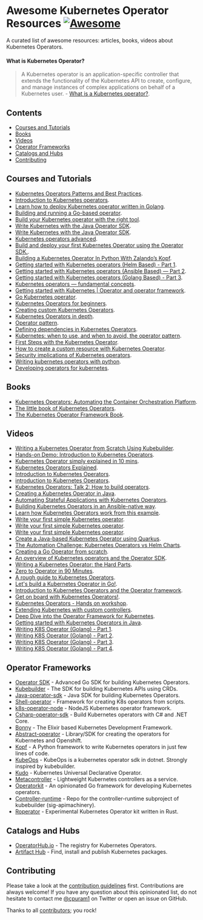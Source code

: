 # Awesome Kubernetes Operator Resources [![Awesome](https://cdn.rawgit.com/sindresorhus/awesome/d7305f38d29fed78fa85652e3a63e154dd8e8829/media/badge.svg)](https://github.com/sindresorhus/awesome)

A curated list of awesome resources: articles, books, videos about Kubernetes Operators.

#### What is Kubernetes Operator?
> A Kubernetes operator is an application-specific controller that extends the functionality of the Kubernetes API to create, configure, and manage instances of complex applications on behalf of a Kubernetes user. - [What is a Kubernetes operator?](https://www.redhat.com/en/topics/containers/what-is-a-kubernetes-operator#:~:text=A%20Kubernetes%20operator%20is%20an,behalf%20of%20a%20Kubernetes%20user).

## Contents
- [Courses and Tutorials](#courses-and-tutorials)
- [Books](#books)
- [Videos](#videos)
- [Operator Frameworks](#operator-frameworks)
- [Catalogs and Hubs](#catalogs-and-Hubs)
- [Contributing](#contributing)


## Courses and Tutorials
* [Kubernetes Operators Patterns and Best Practices](https://developer.ibm.com/articles/kubernetes-operators-patterns-and-best-practices/).
* [ Introduction to Kubernetes operators](https://cognitiveclass.ai/courses/kubernetes-operators-intermediate).
* [Learn how to deploy Kubernetes operator written in Golang](https://docs.ovh.com/sg/en/kubernetes/deploying-go-operator/).
* [Building and running a Go-based operator](https://sdk.operatorframework.io/docs/building-operators/golang/tutorial/).
* [Build your Kubernetes operator with the right tool](https://cloud.redhat.com/blog/build-your-kubernetes-operator-with-the-right-tool).
* [Write Kubernetes with the Java Operator SDK](https://developers.redhat.com/articles/2022/02/15/write-kubernetes-java-java-operator-sdk).
* [Write Kubernetes with the Java Operator SDK](https://developers.redhat.com/articles/2022/02/15/write-kubernetes-java-java-operator-sdk).
* [Kubernetes operators advanced](https://courses.cognitiveclass.ai/courses/course-v1:IBM+CO0302EN+v1/course/).
* [Build and deploy your first Kubernetes Operator using the Operator SDK.](https://medium.com/faun/writing-your-first-kubernetes-operator-8f3df4453234).
* [Building a Kubernetes Operator In Python With Zalando’s Kopf](https://medium.com/swlh/building-a-kubernetes-operator-in-python-with-zalandos-kopf-37c311d8edff).
* [Getting started with Kubernetes operators (Helm Based) - Part 1](https://www.velotio.com/engineering-blog/getting-started-with-kubernetes-operators-helm-based-part-1).
* [Getting started with Kubernetes operators (Ansible Based) — Part 2](https://medium.com/velotio-perspectives/getting-started-with-kubernetes-operators-ansible-based-part-2-472eb0d453b7).
* [Getting started with Kubernetes operators (Golang Based) - Part 3](https://www.velotio.com/engineering-blog/getting-started-with-kubernetes-operators-golang-based-part-3).
* [Kubernetes operators — fundamental concepts](https://medium.com/@vivek-syngh/kubernetes-operators-fundamental-concepts-f9671597acfd).
* [Getting started with Kubernetes | Operator and operator framework](https://medium.com/@alibaba-cloud/getting-started-with-kubernetes-operator-and-operator-framework-8fe406985e34).
* [Go Kubernetes operator](https://medium.com/techlogs/go-kubernetes-operator-963461e528c5).
* [Kubernetes Operators for beginners](https://medium.com/@truestorydavestorey/kubernetes-operators-for-beginners-8f53ead07097).
* [Creating custom Kubernetes Operators](https://www.weave.works/blog/creating-custom-kubernetes-operators).
* [Kubernetes Operators in depth](https://www.infoq.com/articles/kubernetes-operators-in-depth/).
* [Operator pattern](https://kubernetes.io/docs/concepts/extend-kubernetes/operator/).
* [Defining dependencies in Kubernetes Operators](http://heidloff.net/article/defining-dependencies-kubernetes-operators/).
* [Kubernetes: when to use, and when to avoid, the operator pattern](https://thenewstack.io/kubernetes-when-to-use-and-when-to-avoid-the-operator-pattern/).
* [First Steps with the Kubernetes Operator](https://dzone.com/articles/first-steps-with-the-kubernetes-operator).
* [How to create a custom resource with Kubernetes Operator](https://codilime.com/blog/how-to-create-a-custom-resource-with-kubernetes-operator/).
* [Security implications of Kubernetes operators](https://snyk.io/blog/security-implications-of-kubernetes-operators/).
* [Writing kubernetes operators with python](https://www.spectrocloud.com/blog/writing-kubernetes-operators-with-python/).
* [Developing operators for kubernetes](https://www.maibornwolff.de/en/know-how/developing-operators-for-kubernetes/).

## Books
* [Kubernetes Operators: Automating the Container Orchestration Platform](https://www.oreilly.com/library/view/kubernetes-operators/9781492048039/).
* [The little book of Kubernetes Operators](https://leanpub.com/the-little-book-of-kubernetes-operators).
* [The Kubernetes Operator Framework Book](https://www.amazon.com/Kubernetes-Operator-Framework-Book-management/dp/1803232854).


## Videos
* [Writing a Kubernetes Operator from Scratch Using Kubebuilder](https://www.youtube.com/watch?v=LLVoyXjYlYM).
* [Hands-on Demo: Introduction to Kubernetes Operators](https://www.youtube.com/watch?v=wDLbqlEHuBc).
* [Kubernetes Operator simply explained in 10 mins](https://www.youtube.com/watch?v=ha3LjlD6g7g).
* [Kubernetes Operators Explained](https://www.youtube.com/watch?v=i9V4oCa5f9I).
* [Introduction to Kubernetes Operators](https://developer.ibm.com/articles/introduction-to-kubernetes-operators/).
* [introduction to Kubernetes Operators](https://www.youtube.com/watch?v=KRNlDQTeFKs).
* [Kubernetes Operators: Talk 2: How to build operators](https://www.redhat.com/en/about/videos/kubernetes-operators-talk-2-how-to-build-operators).
* [Creating a Kubernetes Operator in Java](https://dzone.com/articles/creating-a-kubernetes-operator-in-java-video).
* [Automating Stateful Applications with Kubernetes Operators](https://www.openstack.org/videos/summits/berlin-2018/automating-stateful-applications-with-kubernetes-operators).
* [Building Kubernetes Operators in an Ansible-native way](https://chrisshort.net/video/building-kubernetes-operators-ansible-native-way/).
* [Learn how Kubernetes Operators work from this example](https://www.theserverside.com/blog/Coffee-Talk-Java-News-Stories-and-Opinions/kubernetes-operators-example-tutorial-k8s-docker-mariadb).
* [Write your first simple Kubernetes operator](https://suedbroecker.net/2021/02/05/write-your-first-simple-kubernetes-operator/).
* [Write your first simple Kubernetes operator](https://suedbroecker.net/2021/02/05/write-your-first-simple-kubernetes-operator/).
* [Write your first simple Kubernetes operator](https://suedbroecker.net/2021/02/05/write-your-first-simple-kubernetes-operator/).
* [Create a Java-based Kubernetes Operator using Quarkus](https://www.youtube.com/watch?v=s56LRtdbSB4).
* [The Automation Challenge: Kubernetes Operators vs Helm Charts](https://www.youtube.com/watch?v=HGHYD7ejBBs).
* [Creating a Go Operator from scratch](https://www.youtube.com/watch?v=Uu9fwiJBckw).
* [An overview of Kubernetes operators and the Operator SDK](https://www.youtube.com/watch?v=huX6Sk1lKAY).
* [Writing a Kubernetes Operator: the Hard Parts](https://www.youtube.com/watch?v=wMqzAOp15wo).
* [Zero to Operator in 90 Minutes](https://www.youtube.com/watch?v=KBTXBUVNF2I).
* [A rough guide to Kubernetes Operators](https://www.youtube.com/watch?v=NfxQb--4Wng).
* [Let's build a Kubernetes Operator in Go!](https://www.youtube.com/watch?v=8Ex7ybi273g&t=328s).
* [Introduction to Kubernetes Operators and the Operator framework](https://www.youtube.com/watch?v=pTbuHoMp68s).
* [Get on board with Kubernetes Operators!](https://www.youtube.com/watch?v=JNDjE9-2Bg4).
* [Kubernetes Operators - Hands on workshop](https://www.youtube.com/watch?v=bWc2D1NSVPQ).
* [Extending Kubernetes with custom controllers](https://www.youtube.com/watch?v=-MawbsIDSk8).
* [Deep Dive into the Operator Framework for Kubernetes](https://www.youtube.com/watch?v=8_DaCcRMp5I).
* [Getting started with Kubernetes Operators in Java](https://www.youtube.com/watch?v=1kePLR2abno).
* [Writing K8S Operator (Golang) - Part 1](https://www.youtube.com/watch?v=89PdRvRUcPU).
* [Writing K8S Operator (Golang) - Part 2](https://www.youtube.com/watch?v=MOutOgdXfnA).
* [Writing K8S Operator (Golang) - Part 3](https://www.youtube.com/watch?v=Wtyj0V4Inmg).
* [Writing K8S Operator (Golang) - Part 4](https://www.youtube.com/watch?v=BnzfUWQHDzA).

## Operator Frameworks
* [Operator SDK](https://github.com/operator-framework/operator-sdk) - Advanced Go SDK for building Kubernetes Operators.
* [Kubebuilder](https://github.com/kubernetes-sigs/kubebuilder) - The SDK for building Kubernetes APIs using CRDs.
* [Java-operator-sdk](https://github.com/ContainerSolutions/java-operator-sdk) - Java SDK for building Kubernetes Operators.
* [Shell-operator](https://github.com/flant/shell-operator) - Framework for creating K8s operators from scripts.
* [k8s-operator-node](https://github.com/flant/shell-operator) - NodeJS Kubernetes operator framework.
* [Csharp-operator-sdk](https://github.com/falox/csharp-operator-sdk) - Build Kubernetes operators with C# and .NET Core.
* [Bonny](https://github.com/coryodaniel/bonny) - The Elixir based Kubernetes Development Framework.
* [Abstract-operator](https://github.com/jvm-operators/abstract-operator) - Library/SDK for creating the operators for Kubernetes and Openshift.
* [Kopf](https://github.com/zalando-incubator/kopf) - A Python framework to write Kubernetes operators in just few lines of code.
* [KubeOps](https://github.com/buehler/dotnet-operator-sdk) - KubeOps is a kubernetes operator sdk in dotnet. Strongly inspired by kubebuilder.
* [Kudo](https://github.com/kudobuilder/kudo) - Kubernetes Universal Declarative Operator.
* [Metacontroller](https://github.com/GoogleCloudPlatform/metacontroller) - Lightweight Kubernetes controllers as a service.
* [Operatorkit](https://github.com/giantswarm/operatorkit) - An opinionated Go framework for developing Kubernetes operators.
* [Controller-runtime](https://github.com/kubernetes-sigs/controller-runtime) - Repo for the controller-runtime subproject of kubebuilder (sig-apimachinery).
* [Roperator](https://github.com/psFried/roperator) - Experimental Kubernetes Operator kit written in Rust.

## Catalogs and Hubs
* [OperatorHub.io](https://operatorhub.io/) - The registry for Kubernetes Operators.
* [Artifact Hub](https://artifacthub.io/packages/search?operators=true&sort=relevance&page=1) - Find, install and publish Kubernetes packages.


## Contributing

Please take a look at the [contribution guidelines](CONTRIBUTING.md) first. Contributions are always welcome!
If you have any question about this opinionated list, do not hesitate to contact me [@cpuram1](https://twitter.com/cpuram1) on Twitter or open an issue on GitHub.

Thanks to all [contributors](https://github.com/calvin-puram/awesome-kubernetes-operator-resources/graphs/contributors); you rock!

